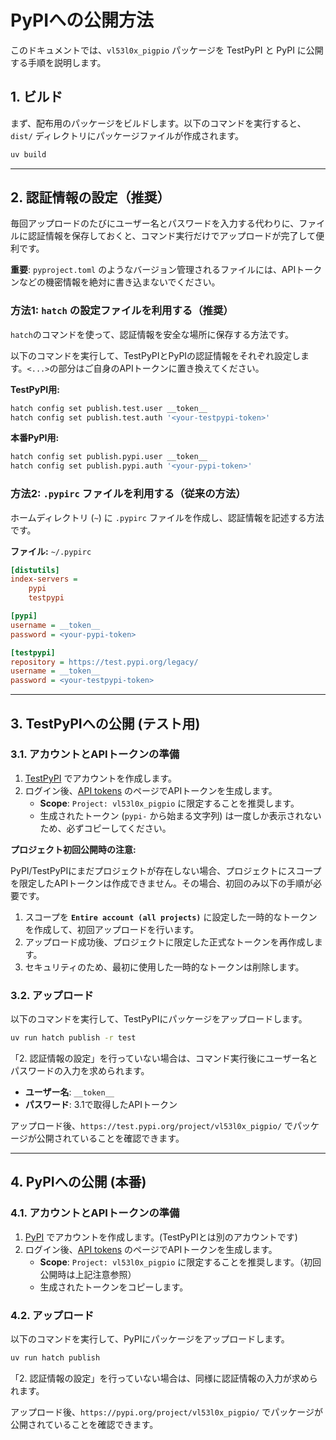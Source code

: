 # PyPIへの公開方法

このドキュメントでは、`vl53l0x_pigpio` パッケージを TestPyPI と PyPI に公開する手順を説明します。

## 1. ビルド

まず、配布用のパッケージをビルドします。以下のコマンドを実行すると、`dist/` ディレクトリにパッケージファイルが作成されます。

```bash
uv build
```

---

## 2. 認証情報の設定（推奨）

毎回アップロードのたびにユーザー名とパスワードを入力する代わりに、ファイルに認証情報を保存しておくと、コマンド実行だけでアップロードが完了して便利です。

**重要**: `pyproject.toml` のようなバージョン管理されるファイルには、APIトークンなどの機密情報を絶対に書き込まないでください。

### 方法1: `hatch` の設定ファイルを利用する（推奨）

`hatch`のコマンドを使って、認証情報を安全な場所に保存する方法です。

以下のコマンドを実行して、TestPyPIとPyPIの認証情報をそれぞれ設定します。`<...>`の部分はご自身のAPIトークンに置き換えてください。

**TestPyPI用:**
```bash
hatch config set publish.test.user __token__
hatch config set publish.test.auth '<your-testpypi-token>'
```

**本番PyPI用:**
```bash
hatch config set publish.pypi.user __token__
hatch config set publish.pypi.auth '<your-pypi-token>'
```

### 方法2: `.pypirc` ファイルを利用する（従来の方法）

ホームディレクトリ (`~`) に `.pypirc` ファイルを作成し、認証情報を記述する方法です。

**ファイル:** `~/.pypirc`
```ini
[distutils]
index-servers =
    pypi
    testpypi

[pypi]
username = __token__
password = <your-pypi-token>

[testpypi]
repository = https://test.pypi.org/legacy/
username = __token__
password = <your-testpypi-token>
```

---

## 3. TestPyPIへの公開 (テスト用)

### 3.1. アカウントとAPIトークンの準備

1.  [TestPyPI](https://test.pypi.org/) でアカウントを作成します。
2.  ログイン後、[API tokens](https://test.pypi.org/manage/account/token/) のページでAPIトークンを生成します。
    -   **Scope**: `Project: vl53l0x_pigpio` に限定することを推奨します。
    -   生成されたトークン (`pypi-` から始まる文字列) は一度しか表示されないため、必ずコピーしてください。

**プロジェクト初回公開時の注意:**

PyPI/TestPyPIにまだプロジェクトが存在しない場合、プロジェクトにスコープを限定したAPIトークンは作成できません。その場合、初回のみ以下の手順が必要です。

1.  スコープを **`Entire account (all projects)`** に設定した一時的なトークンを作成して、初回アップロードを行います。
2.  アップロード成功後、プロジェクトに限定した正式なトークンを再作成します。
3.  セキュリティのため、最初に使用した一時的なトークンは削除します。

### 3.2. アップロード

以下のコマンドを実行して、TestPyPIにパッケージをアップロードします。

```bash
uv run hatch publish -r test
```

「2. 認証情報の設定」を行っていない場合は、コマンド実行後にユーザー名とパスワードの入力を求められます。

-   **ユーザー名**: `__token__`
-   **パスワード**: 3.1で取得したAPIトークン

アップロード後、`https://test.pypi.org/project/vl53l0x_pigpio/` でパッケージが公開されていることを確認できます。

---

## 4. PyPIへの公開 (本番)

### 4.1. アカウントとAPIトークンの準備

1.  [PyPI](https://pypi.org/) でアカウントを作成します。(TestPyPIとは別のアカウントです)
2.  ログイン後、[API tokens](https://pypi.org/manage/account/token/) のページでAPIトークンを生成します。
    -   **Scope**: `Project: vl53l0x_pigpio` に限定することを推奨します。（初回公開時は上記注意参照）
    -   生成されたトークンをコピーします。

### 4.2. アップロード

以下のコマンドを実行して、PyPIにパッケージをアップロードします。

```bash
uv run hatch publish
```

「2. 認証情報の設定」を行っていない場合は、同様に認証情報の入力が求められます。

アップロード後、`https://pypi.org/project/vl53l0x_pigpio/` でパッケージが公開されていることを確認できます。
